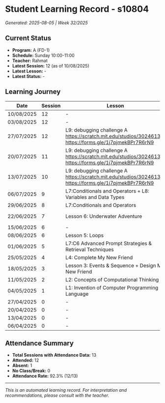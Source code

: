 # Student Learning Record - s10804
*Generated: 2025-08-05 | Week 32/2025*

## Current Status
- **Program:** A (FD-1)
- **Schedule:** Sunday 10:00-11:00
- **Teacher:** Rahmat
- **Latest Session:** 12 (as of 10/08/2025)
- **Latest Lesson:** -
- **Latest Status:** -

## Learning Journey
| Date | Session | Lesson | Attendance | Progress |
|------|---------|--------|------------|----------|
| 10/08/2025 | 12 | - | - | - |
| 03/08/2025 | 12 | - | - | - |
| 27/07/2025 | 12 | L9: debugging challenge A   https://scratch.mit.edu/studios/30246138/  https://forms.gle/1j7pjmekBPr7R6rN9 | Rahmat | In Progress |
| 20/07/2025 | 11 | L9: debugging challenge A   https://scratch.mit.edu/studios/30246138/  https://forms.gle/1j7pjmekBPr7R6rN9 | Rahmat | In Progress |
| 13/07/2025 | 10 | L9: debugging challenge A   https://scratch.mit.edu/studios/30246138/  https://forms.gle/1j7pjmekBPr7R6rN9 | Rahmat | In Progress |
| 06/07/2025 | 9 | L7:Conditionals and Operators + L8: Variables and Data Types | Rahmat | - |
| 29/06/2025 | 8 | L7:Conditionals and Operators | Rahmat | Completed |
| 22/06/2025 | 7 | Lesson 6: Underwater Adventure | Rahmat | In Progress |
| 15/06/2025 | 6 | - | Absent | - |
| 08/06/2025 | 6 | Lesson 5: Loops | Rahmat | Completed |
| 01/06/2025 | 5 | L7:C6 Advanced Prompt Strategies & Retrieval Techniques | Rahmat | Completed |
| 25/05/2025 | 4 | L4: Complete My New Friend | Rahmat | Completed |
| 18/05/2025 | 3 | Lesson 3: Events & Sequence + Design My New Friend | Rahmat | Completed |
| 11/05/2025 | 2 | L2: Concepts of Computational Thinking | Puvin | Completed |
| 04/05/2025 | 1 | L1: Invention of Computer Programming Language | Rahmat | In Progress |
| 27/04/2025 | 0 | - | - | - |
| 20/04/2025 | 0 | - | - | - |
| 13/04/2025 | 0 | - | - | - |
| 06/04/2025 | 0 | - | - | - |

## Attendance Summary
- **Total Sessions with Attendance Data:** 13
- **Attended:** 12
- **Absent:** 1
- **No Class/Break:** 0
- **Attendance Rate:** 92.3% (12/13)

---
*This is an automated learning record. For interpretation and recommendations, please consult with the teacher.*